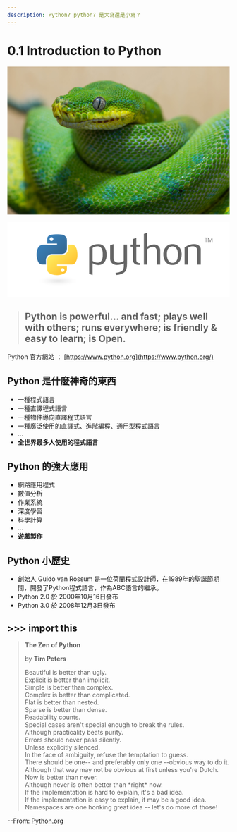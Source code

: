 ```yaml
---
description: Python? python? 是大寫還是小寫？
---
```


# 0.1 Introduction to Python

![Python, a family of nonvenomous snakes](../.gitbook/assets/tmp%20%283%29.jpg)

![Python, a kind of programming language](../.gitbook/assets/tmp.png)

> ## Python is powerful... and fast; plays well with others; runs everywhere; is friendly & easy to learn; is Open.

Python 官方網站 ： [https://www.python.org](https://www.python.org/)

## Python 是什麼神奇的東西

* 一種程式語言
* 一種直譯程式語言
* 一種物件導向直譯程式語言
* 一種廣泛使用的直譯式、進階編程、通用型程式語言
* ...
* **全世界最多人使用的程式語言**

## Python 的強大應用

* 網路應用程式
* 數值分析
* 作業系統
* 深度學習
* 科學計算
* ...
* **遊戲製作**

## Python 小歷史

* 創始人 Guido van Rossum 是一位荷蘭程式設計師，在1989年的聖誕節期間，開發了Python程式語言，作為ABC語言的繼承。
* Python 2.0 於 2000年10月16日發布
* Python 3.0 於 2008年12月3日發布

## &gt;&gt;&gt; import this

> **The Zen of Python**
>
> by **Tim Peters**
>
> Beautiful is better than ugly.  
> Explicit is better than implicit.  
> Simple is better than complex.  
> Complex is better than complicated.  
> Flat is better than nested.  
> Sparse is better than dense.  
> Readability counts.  
> Special cases aren't special enough to break the rules.  
> Although practicality beats purity.  
> Errors should never pass silently.  
> Unless explicitly silenced.  
> In the face of ambiguity, refuse the temptation to guess.  
> There should be one-- and preferably only one --obvious way to do it.  
> Although that way may not be obvious at first unless you're Dutch.  
> Now is better than never.  
> Although never is often better than \*right\* now.  
> If the implementation is hard to explain, it's a bad idea.  
> If the implementation is easy to explain, it may be a good idea.  
> Namespaces are one honking great idea -- let's do more of those!

--From: [Python.org](https://www.python.org/dev/peps/pep-0020/)

